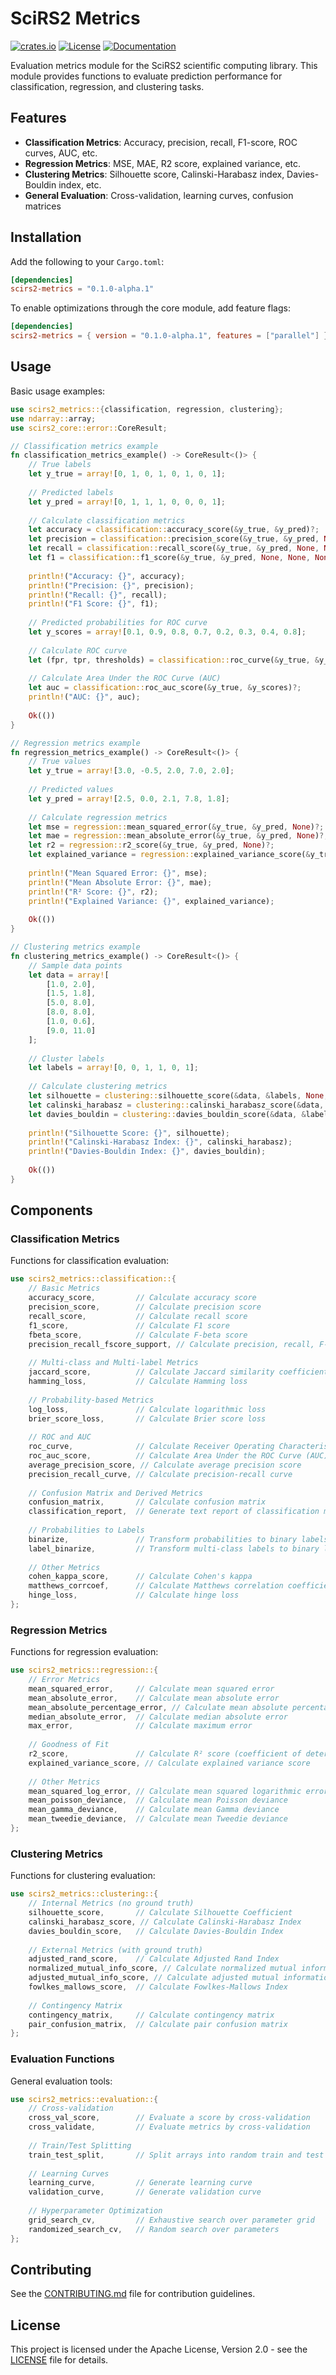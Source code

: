 # SciRS2 Metrics

[![crates.io](https://img.shields.io/crates/v/scirs2-metrics.svg)](https://crates.io/crates/scirs2-metrics)
[![License](https://img.shields.io/crates/l/scirs2-metrics.svg)](../LICENSE)
[![Documentation](https://img.shields.io/docsrs/scirs2-metrics)](https://docs.rs/scirs2-metrics)

Evaluation metrics module for the SciRS2 scientific computing library. This module provides functions to evaluate prediction performance for classification, regression, and clustering tasks.

## Features

- **Classification Metrics**: Accuracy, precision, recall, F1-score, ROC curves, AUC, etc.
- **Regression Metrics**: MSE, MAE, R2 score, explained variance, etc.
- **Clustering Metrics**: Silhouette score, Calinski-Harabasz index, Davies-Bouldin index, etc.
- **General Evaluation**: Cross-validation, learning curves, confusion matrices

## Installation

Add the following to your `Cargo.toml`:

```toml
[dependencies]
scirs2-metrics = "0.1.0-alpha.1"
```

To enable optimizations through the core module, add feature flags:

```toml
[dependencies]
scirs2-metrics = { version = "0.1.0-alpha.1", features = ["parallel"] }
```

## Usage

Basic usage examples:

```rust
use scirs2_metrics::{classification, regression, clustering};
use ndarray::array;
use scirs2_core::error::CoreResult;

// Classification metrics example
fn classification_metrics_example() -> CoreResult<()> {
    // True labels
    let y_true = array![0, 1, 0, 1, 0, 1, 0, 1];
    
    // Predicted labels
    let y_pred = array![0, 1, 1, 1, 0, 0, 0, 1];
    
    // Calculate classification metrics
    let accuracy = classification::accuracy_score(&y_true, &y_pred)?;
    let precision = classification::precision_score(&y_true, &y_pred, None, None, None)?;
    let recall = classification::recall_score(&y_true, &y_pred, None, None, None)?;
    let f1 = classification::f1_score(&y_true, &y_pred, None, None, None)?;
    
    println!("Accuracy: {}", accuracy);
    println!("Precision: {}", precision);
    println!("Recall: {}", recall);
    println!("F1 Score: {}", f1);
    
    // Predicted probabilities for ROC curve
    let y_scores = array![0.1, 0.9, 0.8, 0.7, 0.2, 0.3, 0.4, 0.8];
    
    // Calculate ROC curve
    let (fpr, tpr, thresholds) = classification::roc_curve(&y_true, &y_scores, None, None)?;
    
    // Calculate Area Under the ROC Curve (AUC)
    let auc = classification::roc_auc_score(&y_true, &y_scores)?;
    println!("AUC: {}", auc);
    
    Ok(())
}

// Regression metrics example
fn regression_metrics_example() -> CoreResult<()> {
    // True values
    let y_true = array![3.0, -0.5, 2.0, 7.0, 2.0];
    
    // Predicted values
    let y_pred = array![2.5, 0.0, 2.1, 7.8, 1.8];
    
    // Calculate regression metrics
    let mse = regression::mean_squared_error(&y_true, &y_pred, None)?;
    let mae = regression::mean_absolute_error(&y_true, &y_pred, None)?;
    let r2 = regression::r2_score(&y_true, &y_pred, None)?;
    let explained_variance = regression::explained_variance_score(&y_true, &y_pred, None)?;
    
    println!("Mean Squared Error: {}", mse);
    println!("Mean Absolute Error: {}", mae);
    println!("R² Score: {}", r2);
    println!("Explained Variance: {}", explained_variance);
    
    Ok(())
}

// Clustering metrics example
fn clustering_metrics_example() -> CoreResult<()> {
    // Sample data points
    let data = array![
        [1.0, 2.0],
        [1.5, 1.8],
        [5.0, 8.0],
        [8.0, 8.0],
        [1.0, 0.6],
        [9.0, 11.0]
    ];
    
    // Cluster labels
    let labels = array![0, 0, 1, 1, 0, 1];
    
    // Calculate clustering metrics
    let silhouette = clustering::silhouette_score(&data, &labels, None, None)?;
    let calinski_harabasz = clustering::calinski_harabasz_score(&data, &labels)?;
    let davies_bouldin = clustering::davies_bouldin_score(&data, &labels)?;
    
    println!("Silhouette Score: {}", silhouette);
    println!("Calinski-Harabasz Index: {}", calinski_harabasz);
    println!("Davies-Bouldin Index: {}", davies_bouldin);
    
    Ok(())
}
```

## Components

### Classification Metrics

Functions for classification evaluation:

```rust
use scirs2_metrics::classification::{
    // Basic Metrics
    accuracy_score,         // Calculate accuracy score
    precision_score,        // Calculate precision score
    recall_score,           // Calculate recall score
    f1_score,               // Calculate F1 score
    fbeta_score,            // Calculate F-beta score
    precision_recall_fscore_support, // Calculate precision, recall, F-score, and support
    
    // Multi-class and Multi-label Metrics
    jaccard_score,          // Calculate Jaccard similarity coefficient
    hamming_loss,           // Calculate Hamming loss
    
    // Probability-based Metrics
    log_loss,               // Calculate logarithmic loss
    brier_score_loss,       // Calculate Brier score loss
    
    // ROC and AUC
    roc_curve,              // Calculate Receiver Operating Characteristic (ROC) curve
    roc_auc_score,          // Calculate Area Under the ROC Curve (AUC)
    average_precision_score, // Calculate average precision score
    precision_recall_curve, // Calculate precision-recall curve
    
    // Confusion Matrix and Derived Metrics
    confusion_matrix,       // Calculate confusion matrix
    classification_report,  // Generate text report of classification metrics
    
    // Probabilities to Labels
    binarize,               // Transform probabilities to binary labels
    label_binarize,         // Transform multi-class labels to binary labels
    
    // Other Metrics
    cohen_kappa_score,      // Calculate Cohen's kappa
    matthews_corrcoef,      // Calculate Matthews correlation coefficient
    hinge_loss,             // Calculate hinge loss
};
```

### Regression Metrics

Functions for regression evaluation:

```rust
use scirs2_metrics::regression::{
    // Error Metrics
    mean_squared_error,     // Calculate mean squared error
    mean_absolute_error,    // Calculate mean absolute error
    mean_absolute_percentage_error, // Calculate mean absolute percentage error
    median_absolute_error,  // Calculate median absolute error
    max_error,              // Calculate maximum error
    
    // Goodness of Fit
    r2_score,               // Calculate R² score (coefficient of determination)
    explained_variance_score, // Calculate explained variance score
    
    // Other Metrics
    mean_squared_log_error, // Calculate mean squared logarithmic error
    mean_poisson_deviance,  // Calculate mean Poisson deviance
    mean_gamma_deviance,    // Calculate mean Gamma deviance
    mean_tweedie_deviance,  // Calculate mean Tweedie deviance
};
```

### Clustering Metrics

Functions for clustering evaluation:

```rust
use scirs2_metrics::clustering::{
    // Internal Metrics (no ground truth)
    silhouette_score,       // Calculate Silhouette Coefficient
    calinski_harabasz_score, // Calculate Calinski-Harabasz Index
    davies_bouldin_score,   // Calculate Davies-Bouldin Index
    
    // External Metrics (with ground truth)
    adjusted_rand_score,    // Calculate Adjusted Rand Index
    normalized_mutual_info_score, // Calculate normalized mutual information
    adjusted_mutual_info_score, // Calculate adjusted mutual information
    fowlkes_mallows_score,  // Calculate Fowlkes-Mallows Index
    
    // Contingency Matrix
    contingency_matrix,     // Calculate contingency matrix
    pair_confusion_matrix,  // Calculate pair confusion matrix
};
```

### Evaluation Functions

General evaluation tools:

```rust
use scirs2_metrics::evaluation::{
    // Cross-validation
    cross_val_score,        // Evaluate a score by cross-validation
    cross_validate,         // Evaluate metrics by cross-validation
    
    // Train/Test Splitting
    train_test_split,       // Split arrays into random train and test subsets
    
    // Learning Curves
    learning_curve,         // Generate learning curve
    validation_curve,       // Generate validation curve
    
    // Hyperparameter Optimization
    grid_search_cv,         // Exhaustive search over parameter grid
    randomized_search_cv,   // Random search over parameters
};
```

## Contributing

See the [CONTRIBUTING.md](../CONTRIBUTING.md) file for contribution guidelines.

## License

This project is licensed under the Apache License, Version 2.0 - see the [LICENSE](../LICENSE) file for details.